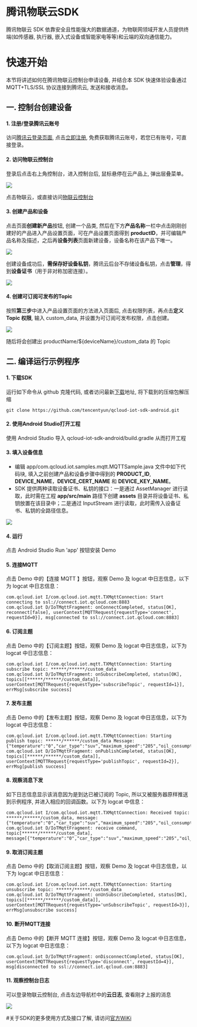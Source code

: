 # 腾讯物联云SDK
腾讯物联云 SDK 依靠安全且性能强大的数据通道，为物联网领域开发人员提供终端(如传感器, 执行器, 嵌入式设备或智能家电等等)和云端的双向通信能力。

# 快速开始
本节将讲述如何在腾讯物联云控制台申请设备, 并结合本 SDK 快速体验设备通过 MQTT+TLS/SSL 协议连接到腾讯云, 发送和接收消息。

## 一. 控制台创建设备

#### 1. 注册/登录腾讯云账号
访问[腾讯云登录页面](https://cloud.tencent.com/login?s_url=https%3A%2F%2Fcloud.tencent.com%2F), 点击[立即注册](https://cloud.tencent.com/register?s_url=https%3A%2F%2Fcloud.tencent.com%2F), 免费获取腾讯云账号，若您已有账号，可直接登录。

#### 2. 访问物联云控制台
登录后点击右上角控制台，进入控制台后, 鼠标悬停在云产品上, 弹出层叠菜单。

![](http://qzonestyle.gtimg.cn/qzone/vas/opensns/res/doc/{0603FE05-A96A-41E4-A0B8-AA2D9200928A}.png
)

点击物联云，或直接访问[物联云控制台](https://console.qcloud.com/iotcloud)

#### 3. 创建产品和设备
点击页面**创建新产品**按钮, 创建一个品类, 然后在下方**产品名称**一栏中点击刚刚创建好的产品进入产品设置页面，可在产品设置页面得到 **productID**，并可编辑产品名称及描述，之后再**设备列表**页面新建设备，设备名称在该产品下唯一。

![](http://qzonestyle.gtimg.cn/qzone/vas/opensns/res/doc/iot_15157295174920.png
)

创建设备成功后，**需保存好设备私钥**，腾讯云后台不存储设备私钥，点击**管理**，得到**设备证书**（用于非对称加密连接）。

![](http://qzonestyle.gtimg.cn/qzone/vas/opensns/res/doc/iot_15157296439268.png)

#### 4. 创建可订阅可发布的Topic

按照**第三步**中进入产品设置页面的方法进入页面后, 点击权限列表，再点击**定义 Topic 权限**, 输入 custom_data, 并设置为可订阅可发布权限，点击创建。

![](http://qzonestyle.gtimg.cn/qzone/vas/opensns/res/doc/iot_15157461133250.png)

随后将会创建出 productName/${deviceName}/custom_data 的 Topic

## 二. 编译运行示例程序

#### 1. 下载SDK
运行如下命令从 github 克隆代码, 或者访问最新[下载](https://github.com/tencentyun/qcloud-iot-sdk-android/releases)地址, 将下载到的压缩包解压缩

```git clone https://github.com/tencentyun/qcloud-iot-sdk-android.git```

#### 2. 使用Android Studio打开工程
使用 Android Studio 导入 qcloud-iot-sdk-android/build.gradle 从而打开工程

#### 3. 填入设备信息
- 编辑 app/com.qcloud.iot.samples.mqtt.MQTTSample.java 文件中如下代码块, 填入之前创建产品和设备步骤中得到的 **PRODUCT_ID**, **DEVICE_NAME**，**DEVICE_CERT_NAME** 和 **DEVICE_KEY_NAME**。
- SDK 提供两种读取设备证书、私钥的接口：一是通过 AssetManager 进行读取，此时需在工程 **app/src/main** 路径下创建 **assets** 目录并将设备证书、私钥放置在该目录中；二是通过 InputStream 进行读取，此时需传入设备证书、私钥的全路径信息。

![](http://qzonestyle.gtimg.cn/qzone/vas/opensns/res/doc/3F7DAD8A10D94F2992AF2AE8F12F6DEC.png)

#### 4. 运行
点击 Android Studio Run 'app' 按钮安装 Demo

#### 5. 连接MQTT
点击 Demo 中的【连接 MQTT 】按钮，观察 Demo 及 logcat 中日志信息，以下为 logcat 中日志信息：
```
com.qcloud.iot I/com.qcloud.iot.mqtt.TXMqttConnection: Start connecting to ssl://connect.iot.qcloud.com:8883
com.qcloud.iot D/IoTMqttFragment: onConnectCompleted, status[OK], reconnect[false], userContext[MQTTRequest{requestType='connect', requestId=0}], msg[connected to ssl://connect.iot.qcloud.com:8883]
```
#### 6. 订阅主题
点击 Demo 中的【订阅主题】按钮，观察 Demo 及 logcat 中日志信息，以下为 logcat 中日志信息：
```
com.qcloud.iot I/com.qcloud.iot.mqtt.TXMqttConnection: Starting subscribe topic: ******/******/custom_data
com.qcloud.iot D/IoTMqttFragment: onSubscribeCompleted, status[OK], topics[[******/******/custom_data]], userContext[MQTTRequest{requestType='subscribeTopic', requestId=1}], errMsg[subscribe success]
```
#### 7. 发布主题
点击 Demo 中的【发布主题】按钮，观察 Demo 及 logcat 中日志信息，以下为 logcat 中日志信息：
```
com.qcloud.iot I/com.qcloud.iot.mqtt.TXMqttConnection: Starting publish topic: ******/******/custom_data Message: {"temperature":"0","car_type":"suv","maximum_speed":"205","oil_consumption":"6.6"}
com.qcloud.iot D/IoTMqttFragment: onPublishCompleted, status[OK], topics[[******/******/custom_data]],  userContext[MQTTRequest{requestType='publishTopic', requestId=2}], errMsg[publish success]
```

#### 8. 观察消息下发
如下日志信息显示该消息因为是到达已被订阅的 Topic, 所以又被服务器原样推送到示例程序, 并进入相应的回调函数。以下为 logcat 中信息：
```
com.qcloud.iot I/com.qcloud.iot.mqtt.TXMqttConnection: Received topic: ******/******/custom_data, message: {"temperature":"0","car_type":"suv","maximum_speed":"205","oil_consumption":"6.6"}
com.qcloud.iot D/IoTMqttFragment: receive command, topic[******/******/custom_data], message[{"temperature":"0","car_type":"suv","maximum_speed":"205","oil_consumption":"6.6"}]
```

#### 9. 取消订阅主题
点击 Demo 中的【取消订阅主题】按钮，观察 Demo 及 logcat 中日志信息，以下为 logcat 中日志信息：
```
com.qcloud.iot I/com.qcloud.iot.mqtt.TXMqttConnection: Starting unsubscribe topic: ******/******/custom_data
com.qcloud.iot D/IoTMqttFragment: onUnSubscribeCompleted, status[OK], topics[[******/******/custom_data]], userContext[MQTTRequest{requestType='unSubscribeTopic', requestId=3}], errMsg[unsubscribe success]
```

#### 10. 断开MQTT连接
点击 Demo 中的【断开 MQTT 连接】按钮，观察 Demo 及 logcat 中日志信息，以下为 logcat 中日志信息：
```
com.qcloud.iot D/IoTMqttFragment: onDisconnectCompleted, status[OK], userContext[MQTTRequest{requestType='disconnect', requestId=4}], msg[disconnected to ssl://connect.iot.qcloud.com:8883]
```

#### 11. 观察控制台日志
可以登录物联云控制台, 点击左边导航栏中的**云日志**, 查看刚才上报的消息

![](http://qzonestyle.gtimg.cn/qzone/vas/opensns/res/doc/iot_1515734324922.png)


#关于SDK的更多使用方式及接口了解, 请访问[官方WiKi](https://github.com/tencentyun/qcloud-iot-sdk-android/wiki)